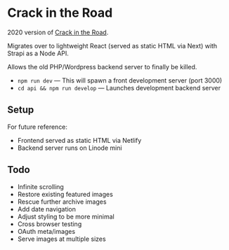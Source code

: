 # Crack in the Road

2020 version of [Crack in the Road](https://www.crackintheroad.com).

Migrates over to lightweight React (served as static HTML via Next) with Strapi as a Node API.

Allows the old PHP/Wordpress backend server to finally be killed.

- `npm run dev` — This will spawn a front development server (port 3000)
- `cd api && npm run develop` — Launches development backend server

## Setup

For future reference:

-  Frontend served as static HTML via Netlify
-  Backend server runs on Linode mini

## Todo

-  Infinite scrolling
-  Restore existing featured images
-  Rescue further archive images
-  Add date navigation
-  Adjust styling to be more minimal
-  Cross browser testing
-  OAuth meta/images
-  Serve images at multiple sizes